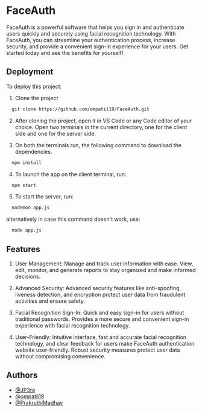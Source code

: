 
# FaceAuth

FaceAuth is a powerful software that helps you sign in and authenticate users quickly and securely using facial recognition technology. With FaceAuth, you can streamline your authentication process, increase security, and provide a convenient sign-in experience for your users. Get started today and see the benefits for yourself!

## Deployment

To deploy this project:

1. Clone the project 

```bash
  git clone https://github.com/ompatil19/FaceAuth.git
```
2. After cloning the project, open it in VS Code or any Code editor of your choice. Open two terminals in the current directory, one for the client side and one for the server side. 

3. On both the terminals run, the following command to download the dependencies. 

```bash
  npm install 
```
4. To launch the app on the client terminal, run:

```bash
  npm start
```

5. To start the server, run:

```bash
  nodemon app.js
```
alternatively in case this command doesn't work, use:

```bash
  node app.js
```
## Features
1. User Management: Manage and track user information with ease. View, edit, monitor, and generate reports to stay organized and make informed decisions.

2. Advanced Security: Advanced security features like anti-spoofing, liveness detection, and encryption protect user data from fraudulent activities and ensure safety.
3. Facial Recognition Sign-In: Quick and easy sign-in for users without traditional passwords. Provides a more secure and convenient sign-in experience with facial recognition technology.
4. User-Friendly: Intuitive interface, fast and accurate facial recognition technology, and clear feedback for users make FaceAuth authentication website user-friendly. Robust security measures protect user data without compromising convenience.
## Authors

- [@JP3ra](https://github.com/JP3ra)
- [@ompatil19](https://github.com/ompatil19)
- [@PrakruthiMadhav](https://github.com/PrakruthiMadhav)

